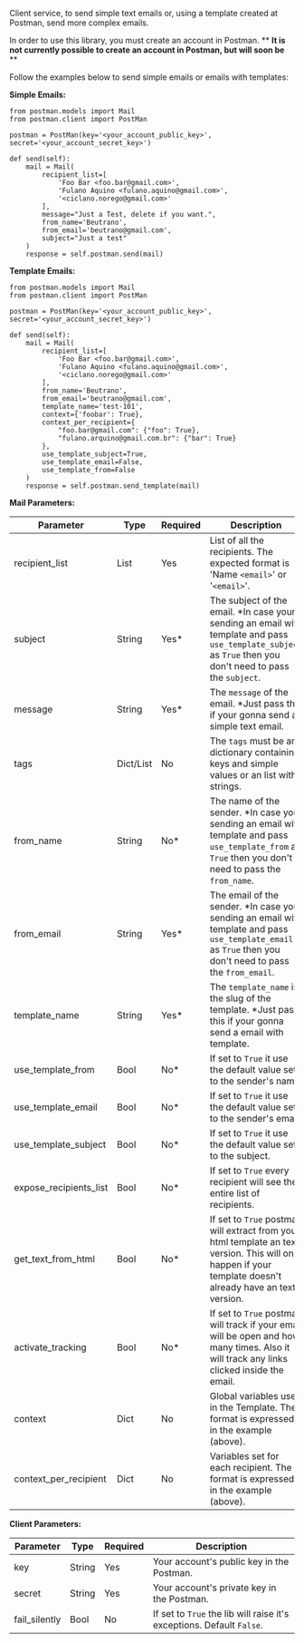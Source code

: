 Client service, to send simple text emails or, using a template created at Postman, send more complex emails.

In order to use this library, you must create an account in Postman.
** **It is not currently possible to create an account in Postman, but will soon be** **

Follow the examples below to send simple emails or emails with templates:

**Simple Emails:**

    from postman.models import Mail
    from postman.client import PostMan

    postman = PostMan(key='<your_account_public_key>', secret='<your_account_secret_key>')

    def send(self):
        mail = Mail(
            recipient_list=[
                'Foo Bar <foo.bar@gmail.com>',
                'Fulano Aquino <fulano.aquino@gmail.com>',
                '<ciclano.norego@gmail.com>'
            ],
            message="Just a Test, delete if you want.",
            from_name='Beutrano',
            from_email='beutrano@gmail.com',
            subject="Just a test"
        )
        response = self.postman.send(mail)

**Template Emails:**

    from postman.models import Mail
    from postman.client import PostMan

    postman = PostMan(key='<your_account_public_key>', secret='<your_account_secret_key>')

    def send(self):
        mail = Mail(
            recipient_list=[
                'Foo Bar <foo.bar@gmail.com>',
                'Fulano Aquino <fulano.aquino@gmail.com>',
                '<ciclano.norego@gmail.com>'
            ],
            from_name='Beutrano',
            from_email='beutrano@gmail.com',
            template_name='test-101',
            context={'foobar': True},
            context_per_recipient={
                "foo.bar@gmail.com": {"foo": True},
                "fulano.arquino@gmail.com.br": {"bar": True}
            },
            use_template_subject=True,
            use_template_email=False,
            use_template_from=False
        )
        response = self.postman.send_template(mail)

**Mail Parameters:**

Parameter | Type | Required | Description
------------ | ------------ |------------- | -------------
recipient_list | List | Yes | List of all the recipients. The expected format is 'Name `<email>`' or '`<email>`'.
subject | String | Yes* | The subject of the email. *In case your sending an email with template and pass `use_template_subject` as `True` then you don't need to pass the `subject`.
message | String | Yes* | The `message` of the email. *Just pass this if your gonna send a simple text email.
tags | Dict/List | No | The `tags` must be an dictionary containing keys and simple values or an list with strings.
from_name | String | No* | The name of the sender. *In case your sending an email with template and pass `use_template_from` as `True` then you don't need to pass the `from_name`.
from_email | String | Yes* | The email of the sender. *In case your sending an email with template and pass `use_template_email` as `True` then you don't need to pass the `from_email`.
template_name | String | Yes* | The `template_name` is the slug of the template. *Just pass this if your gonna send a email with template.
use_template_from | Bool | No* | If set to `True` it use the default value set to the sender's name.
use_template_email | Bool | No* | If set to `True` it use the default value set to the sender's email.
use_template_subject | Bool | No* | If set to `True` it use the default value set to the subject.
expose_recipients_list | Bool | No* | If set to `True` every recipient will see the entire list of recipients.
get_text_from_html | Bool | No* | If set to `True` postman will extract from your html template an text version. This will only happen if your template doesn't already have an text version.
activate_tracking | Bool | No* | If set to `True` postman will track if your email will be open and how many times. Also it will track any links clicked inside the email.
context | Dict | No | Global variables use in the Template. The format is expressed in the example (above).
context_per_recipient | Dict | No | Variables set for each recipient. The format is expressed in the example (above).

**Client Parameters:**

Parameter | Type | Required | Description
------------ | ------------ |------------- | -------------
key | String | Yes | Your account's public key in the Postman.
secret | String | Yes | Your account's private key in the Postman.
fail_silently | Bool | No | If set to `True` the lib will raise it's exceptions. Default `False`.
